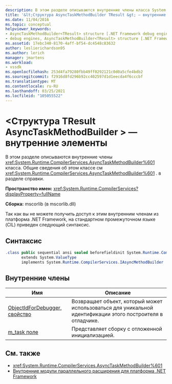 ```yaml
---
description: В этом разделе описываются внутренние члены класса System. Runtime. CompilerServices. AsyncTaskMethodBuilder.
title: '&lt;Структура AsyncTaskMethodBuilder TResult &gt; — внутренние элементы | Документация Майкрософт'
ms.date: 11/04/2016
ms.topic: conceptual
helpviewer_keywords:
- AsyncTaskMethodBuilder<TResult> structure [.NET Framework debug engines]
- debug engines, AsyncTaskMethodBuilder<TResult> structure [.NET Framework]
ms.assetid: 17ebc340-8170-4aff-bf54-dc4548c83632
author: leslierichardson95
ms.author: lerich
manager: jmartens
ms.workload:
- vssdk
ms.openlocfilehash: 253d4fa79280fbb49ff0292121c0d0a5cfe4bdb2
ms.sourcegitcommit: f2916d8fd296b92cc402597d1d1eecda4f6cccbf
ms.translationtype: MT
ms.contentlocale: ru-RU
ms.lasthandoff: 03/25/2021
ms.locfileid: "105055522"
---
```

# <a name="asynctaskmethodbuilderlttresultgt-structure---internal-members"></a>&lt;Структура TResult AsyncTaskMethodBuilder &gt; — внутренние элементы
В этом разделе описываются внутренние члены <xref:System.Runtime.CompilerServices.AsyncTaskMethodBuilder%601> класса. Общие сведения об этом классе см <xref:System.Runtime.CompilerServices.AsyncTaskMethodBuilder%601> . в разделе справки.

 **Пространство имен:** <xref:System.Runtime.CompilerServices?displayProperty=fullName>

 **Сборка:** mscorlib (в mscorlib.dll)

 Так как вы не можете получить доступ к этим внутренним членам из платформа .NET Framework, на стандартном промежуточном языке (CIL) приведен следующий синтаксис.

## <a name="syntax"></a>Синтаксис

```csharp
.class public sequential ansi sealed beforefieldinit System.Runtime.CompilerServices.AsyncTaskMethodBuilder`1<TResult>
       extends System.ValueType
       implements System.Runtime.CompilerServices.IAsyncMethodBuilder
```

## <a name="internal-members"></a>Внутренние члены

|Имя|Описание|
|----------|-----------------|
|[ObjectIdForDebugger, свойство](../../extensibility/debugger/asynctaskmethodbuilder-tresult-objectidfordebugger-property.md)|Возвращает объект, который может использоваться для уникальной идентификации этого построителя в отладчике.|
|[m_task поле](../../extensibility/debugger/asynctaskmethodbuilder-tresult-m-task-field.md)|Представляет сборку с отложенной инициализацией.|

## <a name="see-also"></a>См. также
- <xref:System.Runtime.CompilerServices.AsyncTaskMethodBuilder%601>
- [Внутренние модули параллельного расширения для платформа .NET Framework](../../extensibility/debugger/parallel-extension-internals-for-the-dotnet-framework.md)
